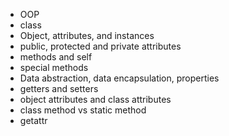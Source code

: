 - OOP
- class
- Object, attributes, and instances
- public, protected and private attributes
- methods and self
- special methods
- Data abstraction, data encapsulation, properties
- getters and setters
- object attributes and class attributes
- class method vs static method
- getattr
